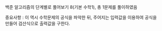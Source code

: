 백준 알고리즘의 단계별로 풀어보기 8(기본 수학1), 총 1문제를 풀이하였음

중요사항 : 이 역시 수학문제의 공식을 파악한 뒤, 주어지는 입력값을 이용하여 공식을 만들어 검산식으로 출력값을 구한다.